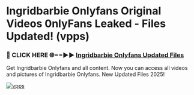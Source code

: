 # Ingridbarbie Onlyfans Original Videos 0nlyFans Leaked - Files Updated! (vpps)

<h3>🔴 CLICK HERE 🌐==►► <a href="https://tinyurl.com/ehrbuxhb" rel="nofollow">Ingridbarbie Onlyfans Updated Files</a></h3>

Get Ingridbarbie Onlyfans and all content. Now you can access all videos and pictures of Ingridbarbie Onlyfans. New Updated Files 2025!

[![vpps](https://i.imgur.com/lVYEuWS.gif)](https://tinyurl.com/ehrbuxhb)
